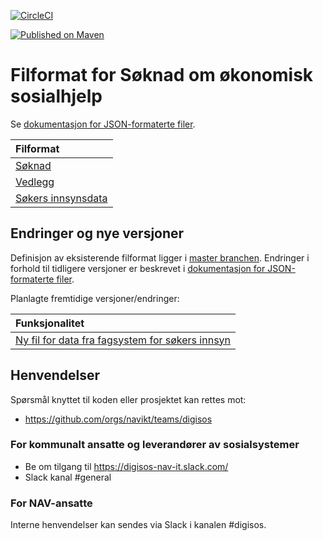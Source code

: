 [![CircleCI](https://circleci.com/gh/navikt/soknadsosialhjelp-filformat.svg?style=svg)](https://circleci.com/gh/navikt/soknadsosialhjelp-filformat)

[![Published on Maven](https://img.shields.io/maven-metadata/v/http/central.maven.org/maven2/no/nav/sbl/dialogarena/soknadsosialhjelp-filformat/maven-metadata.xml.svg)](http://central.maven.org/maven2/no/nav/sbl/dialogarena/soknadsosialhjelp-filformat/)


Filformat for Søknad om økonomisk sosialhjelp
=============================================

Se [dokumentasjon for JSON-formaterte filer](https://navikt.github.io/soknadsosialhjelp-filformat/).

|Filformat                                                                                                 |
|:---------------------------------------------------------------------------------------------------------|
|[Søknad](https://navikt.github.io/soknadsosialhjelp-filformat/#/soknad/getsoknad_json)                    |
|[Vedlegg](readme-vedlegg-json.md)                                                                         |
|[Søkers innsynsdata](https://navikt.github.io/soknadsosialhjelp-filformat/#/data%20fra%20fagsystem/getdigisos_soker_json)                                                                         |


## Endringer og nye versjoner

Definisjon av eksisterende filformat ligger i [master branchen](https://github.com/navikt/soknadsosialhjelp-filformat/). Endringer i forhold til tidligere versjoner er beskrevet i [dokumentasjon for JSON-formaterte filer](https://navikt.github.io/soknadsosialhjelp-filformat/).

Planlagte fremtidige versjoner/endringer: 

|Funksjonalitet                                                                                                                                             |
|:----------------------------------------------------------------------------------------------------------------------------------------------------------|
| [Ny fil for data fra fagsystem for søkers innsyn](https://navikt.github.io/soknadsosialhjelp-filformat/#/data%20fra%20fagsystem/getdigisos_soker_json) |


## Henvendelser

Spørsmål knyttet til koden eller prosjektet kan rettes mot:
* https://github.com/orgs/navikt/teams/digisos

### For kommunalt ansatte og leverandører av sosialsystemer
* Be om tilgang til https://digisos-nav-it.slack.com/
* Slack kanal #general

### For NAV-ansatte

Interne henvendelser kan sendes via Slack i kanalen #digisos.
